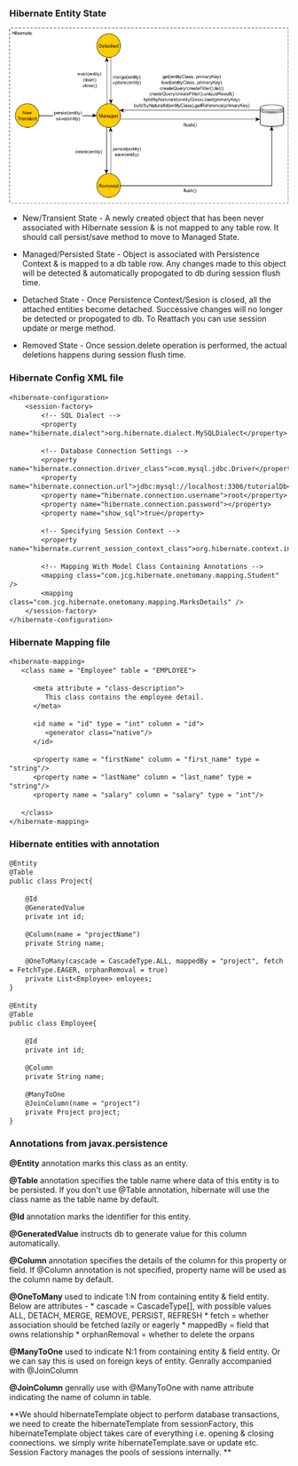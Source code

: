 ### Hibernate Entity State
![Entity State](https://github.com/deepakmotlani/Notes/blob/master/Hibernate/images/hibernateentitystates.png)

* New/Transient State - A newly created object that has been never associated with Hibernate session & is not mapped
to any table row. It should call persist/save method to move to Managed State.

* Managed/Persisted State - Object is associated with Persistence Context & is mapped to a db table row. Any changes
made to this object will be detected & automatically propogated to db during session flush time.

* Detached State - Once Persistence Context/Sesion is closed, all the attached entities become detached. Successive
changes will no longer be detected or propogated to db. To Reattach you can use session update or merge method.

* Removed State - Once session.delete operation is performed, the actual deletions happens during session flush time. 

### Hibernate Config XML file
```
<hibernate-configuration>
    <session-factory>
        <!-- SQL Dialect -->
        <property name="hibernate.dialect">org.hibernate.dialect.MySQLDialect</property>
 
        <!-- Database Connection Settings -->
        <property name="hibernate.connection.driver_class">com.mysql.jdbc.Driver</property>
        <property name="hibernate.connection.url">jdbc:mysql://localhost:3306/tutorialDb</property>
        <property name="hibernate.connection.username">root</property>
        <property name="hibernate.connection.password"></property>
        <property name="show_sql">true</property>
 
        <!-- Specifying Session Context -->
        <property name="hibernate.current_session_context_class">org.hibernate.context.internal.ThreadLocalSessionContext</property>
 
        <!-- Mapping With Model Class Containing Annotations -->
        <mapping class="com.jcg.hibernate.onetomany.mapping.Student" />
        <mapping class="com.jcg.hibernate.onetomany.mapping.MarksDetails" />
    </session-factory>
</hibernate-configuration>
```

### Hibernate Mapping file
```
<hibernate-mapping>
   <class name = "Employee" table = "EMPLOYEE">
      
      <meta attribute = "class-description">
         This class contains the employee detail. 
      </meta>
      
      <id name = "id" type = "int" column = "id">
         <generator class="native"/>
      </id>
      
      <property name = "firstName" column = "first_name" type = "string"/>
      <property name = "lastName" column = "last_name" type = "string"/>
      <property name = "salary" column = "salary" type = "int"/>
      
   </class>
</hibernate-mapping>
```

### Hibernate entities with annotation
```
@Entity
@Table
public class Project{

	@Id
	@GeneratedValue
	private int id;
	
	@Column(name = "projectName")
	private String name;
	
	@OneToMany(cascade = CascadeType.ALL, mappedBy = "project", fetch = FetchType.EAGER, orphanRemoval = true)
	private List<Employee> emloyees;	
}

@Entity
@Table
public class Employee{

	@Id
	private int id;
	
	@Column
	private String name;
		
	@ManyToOne
	@JoinColumn(name = "project")
	private Project project;	
}
```


### Annotations from javax.persistence
**@Entity** annotation marks this class as an entity.

**@Table** annotation specifies the table name where data of this entity is to be persisted. If you don't use @Table annotation, hibernate will use the class name as the table name by default.

**@Id** annotation marks the identifier for this entity.

**@GeneratedValue** instructs db to generate value for this column automatically.

**@Column** annotation specifies the details of the column for this property or field. If @Column annotation is not specified, property name will be used as the column name by default.

**@OneToMany** used to indicate 1:N from containing entity & field entity. Below are attributes -
	* cascade = CascadeType[], with possible values ALL, DETACH, MERGE, REMOVE, PERSIST, REFRESH
	* fetch = whether association should be fetched lazily or eagerly
	* mappedBy = field that owns relationship
	* orphanRemoval = whether to delete the orpans

**@ManyToOne** used to indicate N:1 from containing entity & field entity. Or we can say this is used on foreign keys
	of entity. Genrally accompanied with @JoinColumn

**@JoinColumn** genrally use with @ManyToOne with name attribute indicating the name of column in table.

**We should hibernateTemplate object to perform database transactions, we need to create the hibernateTemplate from sessionFactory, this hibernateTemplate object takes care of everything i.e. opening & closing connections. we simply write hibernateTemplate.save or update etc. Session Factory manages the pools of sessions internally. **
